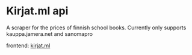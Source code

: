 # Kirjat.ml api
 
A scraper for the prices of finnish school books.
Currently only supports kauppa.jamera.net and sanomapro

frontend: [kirjat.ml](https://kirjat.ml)

